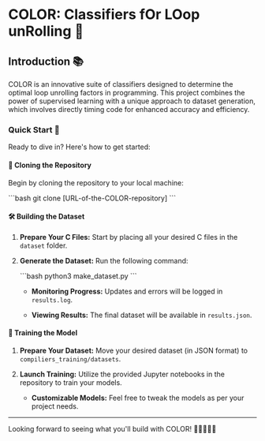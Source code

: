 # COLOR: Classifiers fOr LOop unRolling 🔄

## Introduction 📚

COLOR is an innovative suite of classifiers designed to determine the optimal loop unrolling factors in programming. This project combines the power of supervised learning with a unique approach to dataset generation, which involves directly timing code for enhanced accuracy and efficiency.

### Quick Start 🚀

Ready to dive in? Here's how to get started:

#### 📁 Cloning the Repository

Begin by cloning the repository to your local machine:

\```bash
git clone [URL-of-the-COLOR-repository]
\```

#### 🛠 Building the Dataset

1. **Prepare Your C Files:** Start by placing all your desired C files in the `dataset` folder.

2. **Generate the Dataset:** Run the following command:

   \```bash
   python3 make_dataset.py
   \```

   - **Monitoring Progress:** Updates and errors will be logged in `results.log`.

   - **Viewing Results:** The final dataset will be available in `results.json`.

#### 🧠 Training the Model

1. **Prepare Your Dataset:** Move your desired dataset (in JSON format) to `compiliers_training/datasets`.

2. **Launch Training:** Utilize the provided Jupyter notebooks in the repository to train your models.

   - **Customizable Models:** Feel free to tweak the models as per your project needs.

---

Looking forward to seeing what you'll build with COLOR! 🌈👨‍💻👩‍💻
